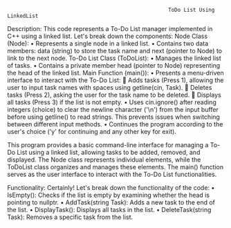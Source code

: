                                                         ToDo List Using LinkedList

Description:
	This code represents a To-Do List manager implemented in C++ using a linked list. Let's break down the components:
        Node Class (Node):
            •	Represents a single node in a linked list.
            •	Contains two data members: data (string) to store the task name and next (pointer to Node) to link to the next node.
        To-Do List Class (ToDoList):
            •	Manages the linked list of tasks.
            •	Contains a private member head (pointer to Node) representing the head of the linked list.
        Main Function (main()):
            •	Presents a menu-driven interface to interact with the To-Do List:
                	Adds tasks (Press 1), allowing the user to input task names with spaces using getline(cin, Task).
                	Deletes tasks (Press 2), asking the user for the task name to be deleted.
                	Displays all tasks (Press 3) if the list is not empty.
            •	Uses cin.ignore() after reading integers (choice) to clear the newline character ('\n') from the input buffer before using getline() to read strings. This prevents issues when switching between different input methods.
            •	Continues the program according to the user's choice ('y' for continuing and any other key for exit).

This program provides a basic command-line interface for managing a To-Do List using a linked list, allowing tasks to be added, removed, and displayed. The Node class represents individual elements, while the ToDoList class organizes and manages these elements. The main() function serves as the user interface to interact with the To-Do List functionalities.

Functionality:
    Certainly! Let's break down the functionality of the code:
        •	IsEmpty(): Checks if the list is empty by examining whether the head is pointing to nullptr.
        •	AddTask(string Task): Adds a new task to the end of the list.
        •	DisplayTask(): Displays all tasks in the list.
        •	DeleteTask(string Task): Removes a specific task from the list.
